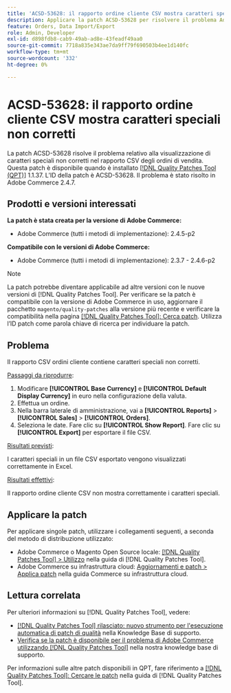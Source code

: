 ```yaml
---
title: 'ACSD-53628: il rapporto ordine cliente CSV mostra caratteri speciali non corretti'
description: Applicare la patch ACSD-53628 per risolvere il problema Adobe Commerce relativo alla visualizzazione di caratteri speciali non corretti nel rapporto ordine cliente CSV.
feature: Orders, Data Import/Export
role: Admin, Developer
exl-id: d898fdb8-cab9-49ab-ad8e-43feadf49aa0
source-git-commit: 7718a835e343ae7da9ff79f690503b4ee1d140fc
workflow-type: tm+mt
source-wordcount: '332'
ht-degree: 0%

---
```


# ACSD-53628: il rapporto ordine cliente CSV mostra caratteri speciali non corretti

La patch ACSD-53628 risolve il problema relativo alla visualizzazione di caratteri speciali non corretti nel rapporto CSV degli ordini di vendita. Questa patch è disponibile quando è installato [[!DNL Quality Patches Tool (QPT)]](/help/announcements/adobe-commerce-announcements/magento-quality-patches-released-new-tool-to-self-serve-quality-patches.md) 1.1.37. L’ID della patch è ACSD-53628. Il problema è stato risolto in Adobe Commerce 2.4.7.

## Prodotti e versioni interessati

**La patch è stata creata per la versione di Adobe Commerce:**

* Adobe Commerce (tutti i metodi di implementazione): 2.4.5-p2

**Compatibile con le versioni di Adobe Commerce:**

* Adobe Commerce (tutti i metodi di implementazione): 2.3.7 - 2.4.6-p2

>[!NOTE]
>
>La patch potrebbe diventare applicabile ad altre versioni con le nuove versioni di [!DNL Quality Patches Tool]. Per verificare se la patch è compatibile con la versione di Adobe Commerce in uso, aggiornare il pacchetto `magento/quality-patches` alla versione più recente e verificare la compatibilità nella pagina [[!DNL Quality Patches Tool]: Cerca patch](https://experienceleague.adobe.com/tools/commerce-quality-patches/index.html?lang=it). Utilizza l’ID patch come parola chiave di ricerca per individuare la patch.

## Problema

Il rapporto CSV ordini cliente contiene caratteri speciali non corretti.

<u>Passaggi da riprodurre</u>:

1. Modificare **[!UICONTROL Base Currency]** e **[!UICONTROL Default Display Currency]** in euro nella configurazione della valuta.
1. Effettua un ordine.
1. Nella barra laterale di amministrazione, vai a **[!UICONTROL Reports]** > **[!UICONTROL Sales]** > **[!UICONTROL Orders]**.
1. Seleziona le date. Fare clic su **[!UICONTROL Show Report]**. Fare clic su **[!UICONTROL Export]** per esportare il file CSV.

<u>Risultati previsti</u>:

I caratteri speciali in un file CSV esportato vengono visualizzati correttamente in Excel.

<u>Risultati effettivi</u>:

Il rapporto ordine cliente CSV non mostra correttamente i caratteri speciali.


## Applicare la patch

Per applicare singole patch, utilizzare i collegamenti seguenti, a seconda del metodo di distribuzione utilizzato:

* Adobe Commerce o Magento Open Source locale: [[!DNL Quality Patches Tool] > Utilizzo](https://experienceleague.adobe.com/docs/commerce-operations/tools/quality-patches-tool/usage.html?lang=it) nella guida di [!DNL Quality Patches Tool].
* Adobe Commerce su infrastruttura cloud: [Aggiornamenti e patch > Applica patch](https://experienceleague.adobe.com/docs/commerce-cloud-service/user-guide/develop/upgrade/apply-patches.html?lang=it) nella guida Commerce su infrastruttura cloud.

## Lettura correlata

Per ulteriori informazioni su [!DNL Quality Patches Tool], vedere:

* [[!DNL Quality Patches Tool] rilasciato: nuovo strumento per l&#39;esecuzione automatica di patch di qualità](/help/announcements/adobe-commerce-announcements/magento-quality-patches-released-new-tool-to-self-serve-quality-patches.md) nella Knowledge Base di supporto.
* [Verifica se la patch è disponibile per il problema di Adobe Commerce utilizzando  [!DNL Quality Patches Tool]](/help/support-tools/patches-available-in-qpt-tool/check-patch-for-magento-issue-with-magento-quality-patches.md) nella nostra knowledge base di supporto.

Per informazioni sulle altre patch disponibili in QPT, fare riferimento a [[!DNL Quality Patches Tool]: Cercare le patch](https://experienceleague.adobe.com/tools/commerce-quality-patches/index.html?lang=it) nella guida di [!DNL Quality Patches Tool].
